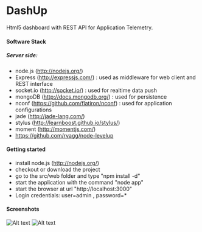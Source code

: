 DashUp
======

Html5 dashboard with REST API for Application Telemetry.


#### Software Stack ####

##### Server side: #####
* node.js (http://nodejs.org/) 
* Express (http://expressjs.com/) : used as middleware for web client and REST interface
* socket.io (http://socket.io/) : used for realtime data push
* mongoDB (http://docs.mongodb.org/) : used for persistence
* nconf (https://github.com/flatiron/nconf) : used for application configurations
* jade (http://jade-lang.com/) 
* stylus (http://learnboost.github.io/stylus/)
* moment (http://momentjs.com/)
* https://github.com/rvagg/node-levelup


#### Getting started ####
* install node.js (http://nodejs.org/) 
* checkout or download the project
* go to the src/web folder and type "npm install -d"
* start the application with the command "node app"
* start the browser at url "http://localhost:3000"
* Login credentials: user=admin , password=* 


#### Screenshots ####



![Alt text](docs/screenshots/login.png "Login")	
![Alt text](docs/screenshots/screen1.png "Screenshot")

